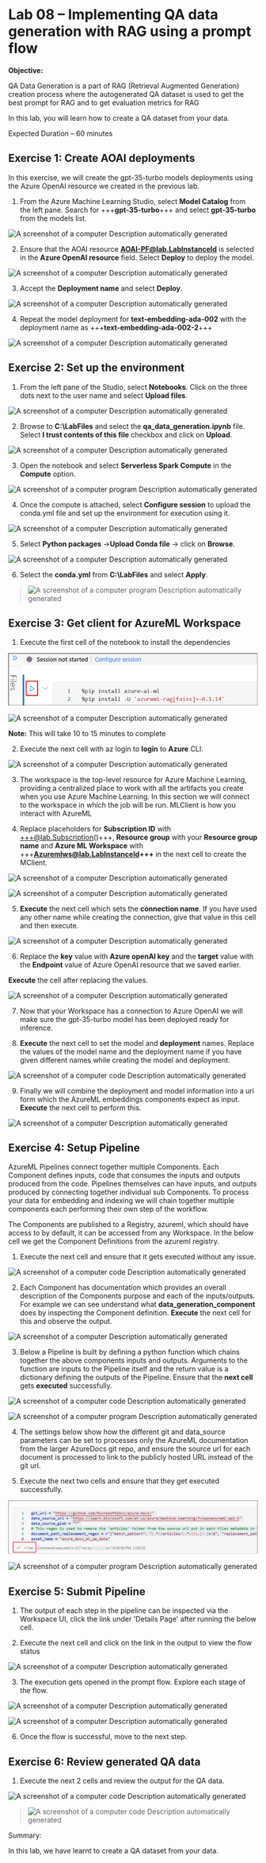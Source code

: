 # Lab 08 – Implementing QA data generation with RAG using a prompt flow

**Objective:**

QA Data Generation is a part of RAG (Retrieval Augmented Generation)
creation process where the autogenerated QA dataset is used to get the
best prompt for RAG and to get evaluation metrics for RAG

In this lab, you will learn how to create a QA dataset from your data.

Expected Duration – 60 minutes

## Exercise 1: Create AOAI deployments 

In this exercise, we will create the gpt-35-turbo models deployments
using the Azure OpenAI resource we created in the previous lab.

1.  From the Azure Machine Learning Studio, select **Model Catalog**
    from the left pane. Search for +++**gpt-35-turbo**+++ and select
    **gpt-35-turbo** from the models list.

![A screenshot of a computer Description automatically
generated](./media/image1.png)

2.  Ensure that the AOAI resource **AOAI-PF@lab.LabInstanceId** is
    selected in the **Azure OpenAI resource** field. Select **Deploy**
    to deploy the model.

![A screenshot of a computer Description automatically
generated](./media/image2.png)

3.  Accept the **Deployment name** and select **Deploy**.

![A screenshot of a computer Description automatically
generated](./media/image3.png)

4.  Repeat the model deployment for **text-embedding-ada-002** with the
    deployment name as +++**text-embedding-ada-002-2**+++

![A screenshot of a computer Description automatically
generated](./media/image4.png)

## Exercise 2: Set up the environment

1.  From the left pane of the Studio, select **Notebooks**. Click on the
    three dots next to the user name and select **Upload files**.

![A screenshot of a computer Description automatically
generated](./media/image5.png)

2.  Browse to **C:\LabFiles** and select the
    **qa_data_generation.ipynb** file. Select **I trust contents of this
    file** checkbox and click on **Upload**.

![A screenshot of a computer Description automatically
generated](./media/image6.png)

3.  Open the notebook and select **Serverless Spark Compute** in the
    **Compute** option.

![A screenshot of a computer program Description automatically
generated](./media/image7.png)

4.  Once the compute is attached, select **Configure session** to upload
    the conda.yml file and set up the environment for execution using
    it.

![A screenshot of a computer Description automatically
generated](./media/image8.png)

5.  Select **Python packages** -\>**Upload Conda file** -\> click on
    **Browse**.

![A screenshot of a computer Description automatically
generated](./media/image9.png)

6.  Select the **conda.yml** from **C:\LabFiles** and select **Apply**.

> ![A screenshot of a computer program Description automatically
> generated](./media/image10.png)

## Exercise 3: Get client for AzureML Workspace

1.  Execute the first cell of the notebook to install the dependencies

![](./media/image11.png)

![A screenshot of a computer Description automatically
generated](./media/image12.png)

**Note:** This will take 10 to 15 minutes to complete

2.  Execute the next cell with az login to **login** to **Azure** CLI.

![A screenshot of a computer Description automatically
generated](./media/image13.png)

3.  The workspace is the top-level resource for Azure Machine Learning,
    providing a centralized place to work with all the artifacts you
    create when you use Azure Machine Learning. In this section we will
    connect to the workspace in which the job will be run. MLClient is
    how you interact with AzureML

4.  Replace placeholders for **Subscription ID** with
    +++@lab.Subscription()+++, **Resource group** with your **Resource
    group name** and **Azure ML Workspace** with
    +++**Azuremlws@lab.LabInstanceId+++** in the next cell to create the
    MClient.

![A screenshot of a computer Description automatically
generated](./media/image14.png)

![A screenshot of a computer Description automatically
generated](./media/image15.png)

5.  **Execute** the next cell which sets the **connection name**. If you
    have used any other name while creating the connection, give that
    value in this cell and then execute.

![A screenshot of a computer Description automatically
generated](./media/image16.png)

6.  Replace the **key** value with **Azure openAI key** and the
    **target** value with the **Endpoint** value of Azure OpenAI
    resource that we saved earlier.

**Execute** the cell after replacing the values.

![A screenshot of a computer Description automatically
generated](./media/image17.png)

7.  Now that your Workspace has a connection to Azure OpenAI we will
    make sure the gpt-35-turbo model has been deployed ready for
    inference.

8.  **Execute** the next cell to set the model and **deployment** names.
    Replace the values of the model name and the deployment name if you
    have given different names while creating the model and deployment.

![A screenshot of a computer code Description automatically
generated](./media/image18.png)

9.  Finally we will combine the deployment and model information into a
    uri form which the AzureML embeddings components expect as input.
    **Execute** the next cell to perform this.

![A screenshot of a computer Description automatically
generated](./media/image19.png)

## Exercise 4: Setup Pipeline

AzureML Pipelines connect together multiple Components. Each Component
defines inputs, code that consumes the inputs and outputs produced from
the code. Pipelines themselves can have inputs, and outputs produced by
connecting together individual sub Components. To process your data for
embedding and indexing we will chain together multiple components each
performing their own step of the workflow.

The Components are published to a Registry, azureml, which should have
access to by default, it can be accessed from any Workspace. In the
below cell we get the Component Definitions from the azureml registry.

1.  Execute the next cell and ensure that it gets executed without any
    issue.

![A screenshot of a computer code Description automatically
generated](./media/image20.png)

2.  Each Component has documentation which provides an overall
    description of the Components purpose and each of the
    inputs/outputs. For example we can see understand what
    **data_generation_component** does by inspecting the Component
    definition. **Execute** the next cell for this and observe the
    output.

![A screenshot of a computer Description automatically
generated](./media/image21.png)

3.  Below a Pipeline is built by defining a python function which chains
    together the above components inputs and outputs. Arguments to the
    function are inputs to the Pipeline itself and the return value is a
    dictionary defining the outputs of the Pipeline. Ensure that the
    **next cell** gets **executed** successfully.

![A screenshot of a computer code Description automatically
generated](./media/image22.png)

![A screenshot of a computer program Description automatically
generated](./media/image23.png)

4.  The settings below show how the different git and data_source
    parameters can be set to processes only the AzureML documentation
    from the larger AzureDocs git repo, and ensure the source url for
    each document is processed to link to the publicly hosted URL
    instead of the git url.

5.  Execute the next two cells and ensure that they get executed
    successfully.

![](./media/image24.png)

![A screenshot of a computer program Description automatically
generated](./media/image25.png)

## Exercise 5: Submit Pipeline

1.  The output of each step in the pipeline can be inspected via the
    Workspace UI, click the link under 'Details Page' after running the
    below cell.

2.  Execute the next cell and click on the link in the output to view
    the flow status

![A screenshot of a computer Description automatically
generated](./media/image26.png)

3.  The execution gets opened in the prompt flow. Explore each stage of
    the flow.

![A screenshot of a computer Description automatically
generated](./media/image27.png)

![A screenshot of a computer Description automatically
generated](./media/image28.png)

6.  Once the flow is successful, move to the next step.

## Exercise 6: Review generated QA data

1.  Execute the next 2 cells and review the output for the QA data.

![A screenshot of a computer code Description automatically
generated](./media/image29.png)

> ![A screenshot of a computer code Description automatically
> generated](./media/image30.png)

Summary:

In this lab, we have learnt to create a QA dataset from your data.
